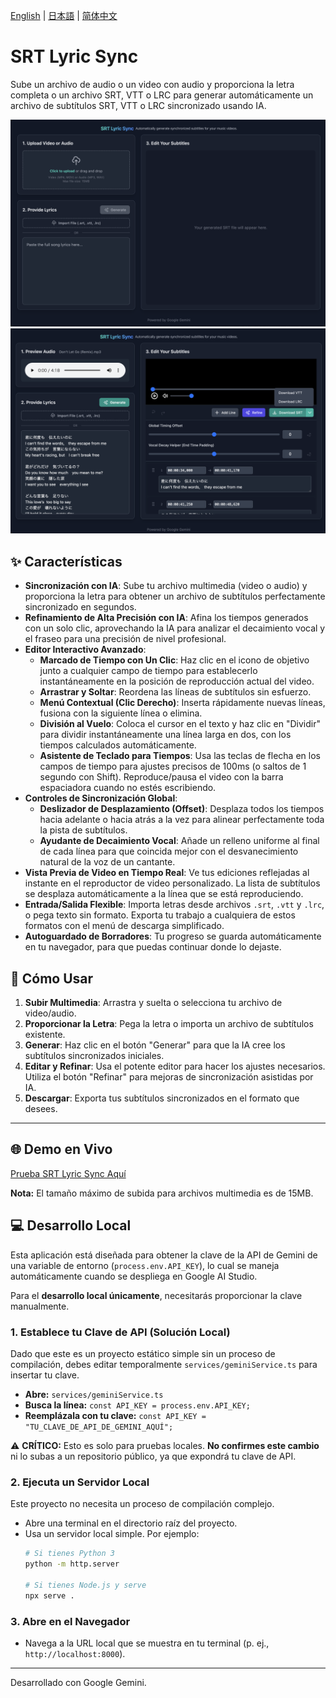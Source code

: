 [English](./README.md) | [日本語](./README.ja.md) | [简体中文](./README.zh-CN.md)

# SRT Lyric Sync

Sube un archivo de audio o un video con audio y proporciona la letra completa o un archivo SRT, VTT o LRC para generar automáticamente un archivo de subtítulos SRT, VTT o LRC sincronizado usando IA.

![SRT Lyric Sync - Interfaz Principal](https://raw.githubusercontent.com/atommy1966/SRT-Lyric-Sync-assets/main/2025-09-12%2014.48.26.png)
![SRT Lyric Sync - Vista del Editor](https://raw.githubusercontent.com/atommy1966/SRT-Lyric-Sync-assets/main/2025-09-12%2014.50.11.png)

## ✨ Características

*   **Sincronización con IA**: Sube tu archivo multimedia (video o audio) y proporciona la letra para obtener un archivo de subtítulos perfectamente sincronizado en segundos.
*   **Refinamiento de Alta Precisión con IA**: Afina los tiempos generados con un solo clic, aprovechando la IA para analizar el decaimiento vocal y el fraseo para una precisión de nivel profesional.
*   **Editor Interactivo Avanzado**:
    *   **Marcado de Tiempo con Un Clic**: Haz clic en el icono de objetivo junto a cualquier campo de tiempo para establecerlo instantáneamente en la posición de reproducción actual del video.
    *   **Arrastrar y Soltar**: Reordena las líneas de subtítulos sin esfuerzo.
    *   **Menú Contextual (Clic Derecho)**: Inserta rápidamente nuevas líneas, fusiona con la siguiente línea o elimina.
    *   **División al Vuelo**: Coloca el cursor en el texto y haz clic en "Dividir" para dividir instantáneamente una línea larga en dos, con los tiempos calculados automáticamente.
    *   **Asistente de Teclado para Tiempos**: Usa las teclas de flecha en los campos de tiempo para ajustes precisos de 100ms (o saltos de 1 segundo con Shift). Reproduce/pausa el video con la barra espaciadora cuando no estés escribiendo.
*   **Controles de Sincronización Global**:
    *   **Deslizador de Desplazamiento (Offset)**: Desplaza todos los tiempos hacia adelante o hacia atrás a la vez para alinear perfectamente toda la pista de subtítulos.
    *   **Ayudante de Decaimiento Vocal**: Añade un relleno uniforme al final de cada línea para que coincida mejor con el desvanecimiento natural de la voz de un cantante.
*   **Vista Previa de Video en Tiempo Real**: Ve tus ediciones reflejadas al instante en el reproductor de video personalizado. La lista de subtítulos se desplaza automáticamente a la línea que se está reproduciendo.
*   **Entrada/Salida Flexible**: Importa letras desde archivos `.srt`, `.vtt` y `.lrc`, o pega texto sin formato. Exporta tu trabajo a cualquiera de estos formatos con el menú de descarga simplificado.
*   **Autoguardado de Borradores**: Tu progreso se guarda automáticamente en tu navegador, para que puedas continuar donde lo dejaste.

## 🚀 Cómo Usar

1.  **Subir Multimedia**: Arrastra y suelta o selecciona tu archivo de video/audio.
2.  **Proporcionar la Letra**: Pega la letra o importa un archivo de subtítulos existente.
3.  **Generar**: Haz clic en el botón "Generar" para que la IA cree los subtítulos sincronizados iniciales.
4.  **Editar y Refinar**: Usa el potente editor para hacer los ajustes necesarios. Utiliza el botón "Refinar" para mejoras de sincronización asistidas por IA.
5.  **Descargar**: Exporta tus subtítulos sincronizados en el formato que desees.

---

## 🌐 Demo en Vivo

[Prueba SRT Lyric Sync Aquí](https://srt-lyric-sync-369376059789.us-west1.run.app/)

**Nota:** El tamaño máximo de subida para archivos multimedia es de 15MB.

## 💻 Desarrollo Local

Esta aplicación está diseñada para obtener la clave de la API de Gemini de una variable de entorno (`process.env.API_KEY`), lo cual se maneja automáticamente cuando se despliega en Google AI Studio.

Para el **desarrollo local únicamente**, necesitarás proporcionar la clave manualmente.

### 1. Establece tu Clave de API (Solución Local)
Dado que este es un proyecto estático simple sin un proceso de compilación, debes editar temporalmente `services/geminiService.ts` para insertar tu clave.

- **Abre:** `services/geminiService.ts`
- **Busca la línea:** `const API_KEY = process.env.API_KEY;`
- **Reemplázala con tu clave:** `const API_KEY = "TU_CLAVE_DE_API_DE_GEMINI_AQUÍ";`

⚠️ **CRÍTICO:** Esto es solo para pruebas locales. **No confirmes este cambio** ni lo subas a un repositorio público, ya que expondrá tu clave de API.

### 2. Ejecuta un Servidor Local
Este proyecto no necesita un proceso de compilación complejo.
- Abre una terminal en el directorio raíz del proyecto.
- Usa un servidor local simple. Por ejemplo:
  ```bash
  # Si tienes Python 3
  python -m http.server

  # Si tienes Node.js y serve
  npx serve .
  ```

### 3. Abre en el Navegador
- Navega a la URL local que se muestra en tu terminal (p. ej., `http://localhost:8000`).

---

Desarrollado con Google Gemini.
